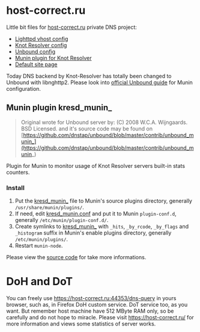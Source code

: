 # host-correct.ru 

Little bit files for [host-correct.ru](https://host-correct.ru/) private DNS project:

 - [Lighttpd vhost config](host-correct.ru.conf)
 - [Knot Resolver config](kresd.conf)
 - [Unbound config](unbound.conf)
 - [Munin plugin for Knot Resolver](kresd_munin_)
 - [Default site page](index.htm)

Today DNS backend by Knot-Resolver has totally been changed to Unbound with libnghttp2. Please look into [official Unbound guide](https://nlnetlabs.nl/documentation/unbound/howto-statistics/) for Munin configuration.

## Munin plugin kresd_munin_

> Original wrote for Unbound server by:
> (C) 2008 W.C.A. Wijngaards.  BSD Licensed.
> and it's source code may be found on 
> [https://github.com/dnstap/unbound/blob/master/contrib/unbound_munin_](https://github.com/dnstap/unbound/blob/master/contrib/unbound_munin_)

Plugin for Munin to monitor usage of Knot Resolver servers built-in stats counters.

### Install

 1. Put the [kresd_munin_](kresd_munin_) file to Munin's source plugins directory, generally `/usr/share/munin/plugins/`.
 1. If need, edit [kresd_munin.conf](kresd_munin.conf) and put it to Munin `plugin-conf.d`, generally `/etc/munin/plugin-conf.d/`.
 1. Create symlinks to [kresd_munin_](kresd_munin_) with `_hits`, `_by_rcode`, `_by_flags` and `_histogram` suffix in Munin's enable plugins directory, generally `/etc/munin/plugins/`.
 1. Restart `munin-node`.

Please view the [source code](kresd_munin_) for take more informations.
  
# DoH and DoT

You can freely use https://host-correct.ru:44353/dns-query in yours browser, such as, in Firefox DoH custom service. DoT service too, as you want. But remember host machine have 512 MByte RAM only, so be carefully and do not hope to miracle.
Please visit https://host-correct.ru/ for more information and views some statistics of server works.